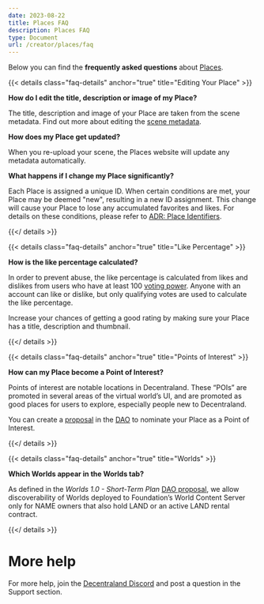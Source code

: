 ```yaml
---
date: 2023-08-22
title: Places FAQ
description: Places FAQ
type: Document
url: /creator/places/faq
---
```


Below you can find the **frequently asked questions** about [Places](https://places.decentraland.org/).

{{< details class="faq-details" anchor="true" title="Editing Your Place" >}}

**How do I edit the title, description or image of my Place?**

The title, description and image of your Place are taken from the scene metadata. Find out more about editing the [scene metadata](https://docs.decentraland.org/creator/development-guide/scene-metadata/).

**How does my Place get updated?**

When you re-upload your scene, the Places website will update any metadata automatically.

**What happens if I change my Place significantly?**

Each Place is assigned a unique ID. When certain conditions are met, your Place may be deemed "new", resulting in a new ID assignment. This change will cause your Place to lose any accumulated favorites and likes. For details on these conditions, please refer to [ADR: Place Identifiers](https://adr.decentraland.org/adr/ADR-186).

{{</ details >}}

{{< details class="faq-details" anchor="true" title="Like Percentage" >}}

**How is the like percentage calculated?**

In order to prevent abuse, the like percentage is calculated from likes and dislikes from users who have at least 100 [voting power](https://docs.decentraland.org/player/general/dao/dao-userguide/#voting-power). Anyone with an account can like or dislike, but only qualifying votes are used to calculate the like percentage.

Increase your chances of getting a good rating by making sure your Place has a title, description and thumbnail.

{{</ details >}}

{{< details class="faq-details" anchor="true" title="Points of Interest" >}}

**How can my Place become a Point of Interest?**

Points of interest are notable locations in Decentraland. These “POIs” are promoted in several areas of the virtual world’s UI, and are promoted as good places for users to explore, especially people new to Decentraland.

You can create a [proposal](https://docs.decentraland.org/player/general/dao/dao-userguide/#creating-a-proposal) in the [DAO](https://dao.decentraland.org/en/) to nominate your Place as a Point of Interest.

{{</ details >}}

{{< details class="faq-details" anchor="true" title="Worlds" >}}

**Which Worlds appear in the Worlds tab?**

As defined in the _Worlds 1.0 - Short-Term Plan_ [DAO proposal](https://governance.decentraland.org/proposal/?id=e712bb50-e822-11ed-b8f1-75dbe089d333),  we allow discoverability of Worlds deployed to Foundation’s World Content Server only for NAME owners that also hold LAND or an active LAND rental contract.

{{</ details >}}

# More help

For more help, join the [Decentraland Discord](https://decentraland.org/discord) and post a question in the Support section.

